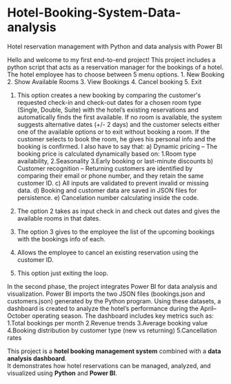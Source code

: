 # Hotel-Booking-System-Data-analysis
Hotel reservation management with Python and data analysis with Power BI

Hello and welcome to my first end-to-end project!
This project includes a python script that acts as a reservation manager for the bookings of a hotel. The hotel employee has to choose between 5 menu options. 1. New Booking 
                                   2. Show Available Rooms
                                   3. View Bookings
                                   4. Cancel booking
                                   5. Exit

1. This option creates a new booking by comparing the customer's requested check-in and check-out dates for a chosen room type (Single, Double, Suite) with the hotel’s existing reservations and automatically finds the first available. If no room is available, the system suggests alternative dates (+/- 2 days) and the customer selects either one of the available options or to exit without booking a room. If the customer selects to book the room, he gives his personal info and the booking is confirmed. I also have to say that:
     a) Dynamic pricing – The booking price is calculated dynamically based on: 1.Room type availability, 2.Seasonality 3.Early booking or last-minute discounts
     b) Customer recognition – Returning customers are identified by comparing their email or phone number, and they retain the same customer ID.
     c) All inputs are validated to prevent invalid or missing data.
     d) Booking and customer data are saved in JSON files for persistence.
     e) Cancelation number calculating inside the code.

   


3. The option 2 takes as input check in and check out dates and gives the available rooms in that dates.

4. The option 3 gives to the employee the list of the upcoming bookings with the bookings info of each.

5. Allows the employee to cancel an existing reservation using the customer ID.

6. This option just exiting the loop.


In the second phase, the project integrates Power BI for data analysis and visualization.
Power BI imports the two JSON files (bookings.json and customers.json) generated by the Python program.
Using these datasets, a dashboard is created to analyze the hotel’s performance during the April–October operating season.
The dashboard includes key metrics such as:
1.Total bookings per month
2.Revenue trends
3.Average booking value
4.Booking distribution by customer type (new vs returning)
5.Cancellation rates

This project is a **hotel booking management system** combined with a **data analysis dashboard**.  
It demonstrates how hotel reservations can be managed, analyzed, and visualized using **Python** and **Power BI**.
